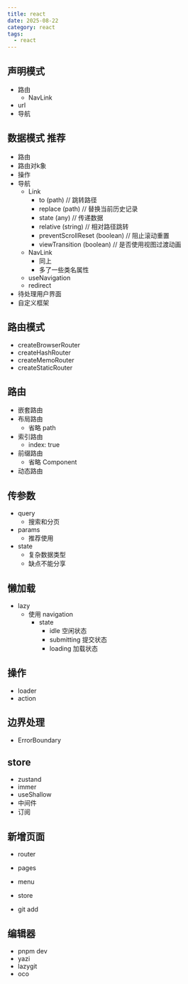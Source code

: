 ```yaml
---
title: react
date: 2025-08-22
category: react
tags:
  - react
---
```


## 声明模式

- 路由
  - NavLink
- url
- 导航

## 数据模式 推荐

- 路由
- 路由对k象
- 操作
- 导航
  - Link
    - to (path) // 跳转路径
    - replace (path) // 替换当前历史记录
    - state (any) // 传递数据
    - relative (string) // 相对路径跳转
    - preventScrollReset (boolean) // 阻止滚动重置
    - viewTransition (boolean) // 是否使用视图过渡动画
  - NavLink
    - 同上
    - 多了一些类名属性
  - useNavigation
  - redirect
- 待处理用户界面
- 自定义框架

## 路由模式

- createBrowserRouter
- createHashRouter
- createMemoRouter
- createStaticRouter

## 路由

- 嵌套路由
- 布局路由
  - 省略 path
- 索引路由
  - index: true
- 前缀路由
  - 省略 Component
- 动态路由

## 传参数

- query
  - 搜索和分页
- params
  - 推荐使用
- state
  - 复杂数据类型
  - 缺点不能分享

## 懒加载

- lazy
  - 使用 navigation
    - state
      - idle 空闲状态
      - submitting 提交状态
      - loading 加载状态

## 操作
- loader
- action

## 边界处理
- ErrorBoundary

## store
- zustand
- immer
- useShallow
- 中间件
- 订阅

## 新增页面

- router
- pages
- menu

- store
- git add

## 编辑器

- pnpm dev
- yazi
- lazygit
- oco
